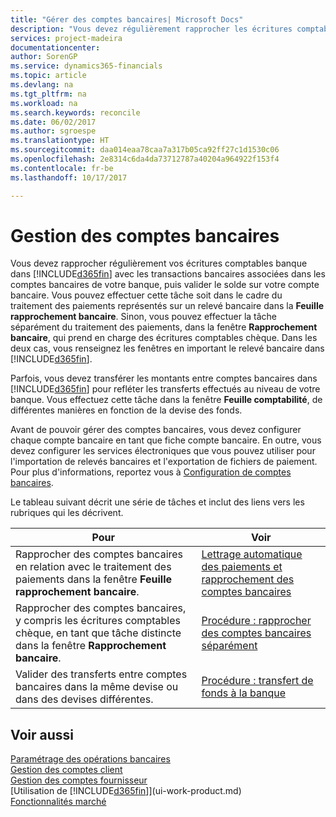 ```yaml
---
title: "Gérer des comptes bancaires| Microsoft Docs"
description: "Vous devez régulièrement rapprocher les écritures comptables bancaires dans Financials des transactions bancaires associées à vos comptes bancaires."
services: project-madeira
documentationcenter: 
author: SorenGP
ms.service: dynamics365-financials
ms.topic: article
ms.devlang: na
ms.tgt_pltfrm: na
ms.workload: na
ms.search.keywords: reconcile
ms.date: 06/02/2017
ms.author: sgroespe
ms.translationtype: HT
ms.sourcegitcommit: daa014eaa78caa7a317b05ca92ff27c1d1530c06
ms.openlocfilehash: 2e8314c6da4da73712787a40204a964922f153f4
ms.contentlocale: fr-be
ms.lasthandoff: 10/17/2017

---
```

# <a name="managing-bank-accounts"></a>Gestion des comptes bancaires
Vous devez rapprocher régulièrement vos écritures comptables banque dans [!INCLUDE[d365fin](includes/d365fin_md.md)] avec les transactions bancaires associées dans les comptes bancaires de votre banque, puis valider le solde sur votre compte bancaire. Vous pouvez effectuer cette tâche soit dans le cadre du traitement des paiements représentés sur un relevé bancaire dans la **Feuille rapprochement bancaire**. Sinon, vous pouvez effectuer la tâche séparément du traitement des paiements, dans la fenêtre **Rapprochement bancaire**, qui prend en charge des écritures comptables chèque. Dans les deux cas, vous renseignez les fenêtres en important le relevé bancaire dans [!INCLUDE[d365fin](includes/d365fin_md.md)].

Parfois, vous devez transférer les montants entre comptes bancaires dans [!INCLUDE[d365fin](includes/d365fin_md.md)] pour refléter les transferts effectués au niveau de votre banque. Vous effectuez cette tâche dans la fenêtre **Feuille comptabilité**, de différentes manières en fonction de la devise des fonds.

Avant de pouvoir gérer des comptes bancaires, vous devez configurer chaque compte bancaire en tant que fiche compte bancaire. En outre, vous devez configurer les services électroniques que vous pouvez utiliser pour l'importation de relevés bancaires et l'exportation de fichiers de paiement. Pour plus d'informations, reportez vous à [Configuration de comptes bancaires](bank-setup-banking.md).

Le tableau suivant décrit une série de tâches et inclut des liens vers les rubriques qui les décrivent.

| Pour | Voir |
| --- | --- |
| Rapprocher des comptes bancaires en relation avec le traitement des paiements dans la fenêtre **Feuille rapprochement bancaire**. |[Lettrage automatique des paiements et rapprochement des comptes bancaires](receivables-apply-payments-auto-reconcile-bank-accounts.md) |
| Rapprocher des comptes bancaires, y compris les écritures comptables chèque, en tant que tâche distincte dans la fenêtre **Rapprochement bancaire**. |[Procédure : rapprocher des comptes bancaires séparément](bank-how-reconcile-bank-accounts-separately.md) |
| Valider des transferts entre comptes bancaires dans la même devise ou dans des devises différentes. |[Procédure : transfert de fonds à la banque](bank-how-transfer-bank-funds.md) |

## <a name="see-also"></a>Voir aussi
[Paramétrage des opérations bancaires](bank-setup-banking.md)  
[Gestion des comptes client](receivables-manage-receivables.md)  
[Gestion des comptes fournisseur](payables-manage-payables.md)    
[Utilisation de [!INCLUDE[d365fin](includes/d365fin_md.md)]](ui-work-product.md)  
[Fonctionnalités marché](ui-across-business-areas.md)  

